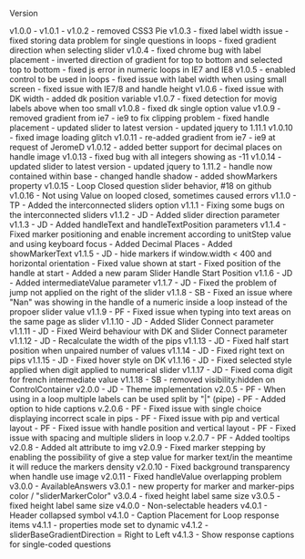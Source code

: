 Version

v1.0.0 -
v1.0.1 -
v1.0.2 - removed CSS3 Pie
v1.0.3 - fixed label width issue
     - fixed storing data problem for single questions in loops
     - fixed gradient direction when selecting slider
v1.0.4 - fixed chrome bug with label placement
     - inverted direction of gradient for top to bottom and selected top to bottom
     - fixed js error in numeric loops in IE7 and IE8
v1.0.5 - enabled control to be used in loops
     - fixed issue with label width when using small screen
     - fixed issue with IE7/8 and handle height
v1.0.6 - fixed issue with DK width
     - added dk position variable
v1.0.7 - fixed detection for movig labels above when too small
v1.0.8 - fixed dk single option value
v1.0.9 - removed gradient from ie7 - ie9 to fix clipping problem
       - fixed handle placement
     - updated slider to latest version
     - updated jquery to 1.11.1
v1.0.10 - fixed image loading glitch
v1.0.11 - re-added gradient from ie7 - ie9 at request of JeromeD
v1.0.12 - added better support for decimal places on handle image
v1.0.13 - fixed bug with all integers showing as -11
v1.0.14 - updated slider to latest version
    - updated jquery to 1.11.2
    - handle now contained within base
    - changed handle shadow
    - added showMarkers property
v1.0.15 - Loop Closed question slider behavior, #18 on github
v1.0.16 - Not using Value on looped closed, sometimes caused errors
v1.1.0 - TP - Added the interconnected sliders option
    v1.1.1 - Fixing some bugs on the interconnected sliders
v1.1.2 - JD - Added slider direction parameter
v1.1.3 - JD - Added handleText and handleTextPosition parameters
v1.1.4 - Fixed marker positioning and enable increment according to unitStep value and using keyboard focus
     - Added Decimal Places
     - Added showMarkerText
v1.1.5 - JD - hide markers if window.width < 400 and horizontal orientation
       - Fixed value shown at start
       - Fixed position of the handle at start
       - Added a new param Slider Handle Start Position
v1.1.6 - JD - Added intermediateValue parameter
v1.1.7 - JD - Fixed the problem of jump not applied on the right of the slider
v1.1.8 - SB - Fixed an issue where "Nan" was showing in the handle of a numeric inside a loop instead of the propoer slider value
    v1.1.9 - PF - Fixed issue when typing into text areas on the same page as slider
v1.1.10 - JD - Added Slider Connect parameter
v1.1.11 - JD - Fixed Weird behaviour with DK and Slider Connect parameter
v1.1.12 - JD - Recalculate the width of the pips
v1.1.13 - JD - Fixed half start position when unpaired number of values
v1.1.14 - JD - Fixed right text on pips
v1.1.15 - JD - Fixed hover style on DK
v1.1.16 - JD - Fixed selected style applied when digit applied to numerical slider
v1.1.17 - JD - Fixed coma digit for french intermediate value
v1.1.18 - SB - removed visibility:hidden on ControlContainer
v2.0.0 - JD - Theme implementation
v2.0.5 - PF - When using in a loop multiple labels can be used split by "|" (pipe)
      - PF - Added option to hide captions
v.2.0.6 - PF - Fixed issue with single choice displaying incorrect scale in pips
       - PF - Fixed issue with pip and vertical layout
       - PF - Fixed issue with handle position and vertical layout
       - PF - Fixed issue with spacing and multiple sliders in loop
v.2.0.7 - PF - Added tooltips
v2.0.8 - Added alt attribute to img
  v2.0.9 - Fixed marker stepping by enabling the possibility of give a step value for marker text/in the meantime it will reduce the markers density
v2.0.10 - Fixed background transparency when handle use image
  v2.0.11 - Fixed handleValue overlapping problem
v3.0.0 - AvailableAnswers
v3.0.1 - new property for marker and marker-pips color / "sliderMarkerColor"
v3.0.4 - fixed height label same size
v3.0.5 - fixed height label same size
v4.0.0 - Non-selectable headers
v4.0.1 - Header collapsed symbol
v4.1.0 - Caption Placement for Loop response items
v4.1.1 - properties mode set to dynamic
v4.1.2 - sliderBaseGradientDirection = Right to Left
v4.1.3 - Show response captions for single-coded questions

